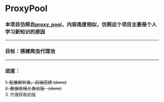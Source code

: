 # ProxyPool

### 本项目仿照自[proxy_pool](https://github.com/jhao104/proxy_pool)，内容高度相似，仿照这个项目主要是个人学习新知识的原因

---
### 目标：搭建爬虫代理池

---
### 进度：
~~1. 配置解析类，前端搭建  (done)~~<br>
~~2. 数据库相关类初版  （done)~~<br>
3. 代理获取初版

